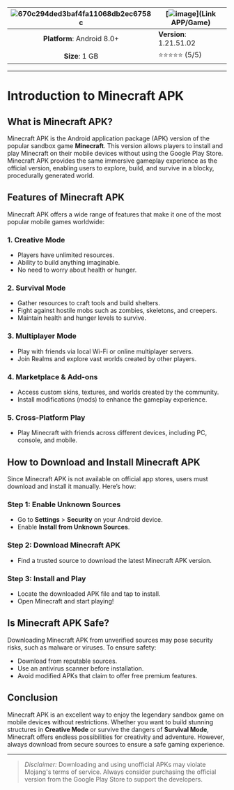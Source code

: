 |![670c294ded3baf4fa11068db2ec6758c](https://github.com/user-attachments/assets/235d459e-46a7-4294-855f-f41e633926ee)|[**![image](https://github.com/user-attachments/assets/e4be5d5d-6220-4069-a440-65c581247dd4)**](Link APP/Game)  |
|:-------------------------------------------------:|-----------------------|
| **Platform**: Android 8.0+                       | **Version**:  1.21.51.02      |
| **Size**: 1 GB                                  | ⭐⭐⭐⭐⭐ (5/5) |
---

# Introduction to Minecraft APK

## What is Minecraft APK?
Minecraft APK is the Android application package (APK) version of the popular sandbox game **Minecraft**. This version allows players to install and play Minecraft on their mobile devices without using the Google Play Store. Minecraft APK provides the same immersive gameplay experience as the official version, enabling users to explore, build, and survive in a blocky, procedurally generated world.

## Features of Minecraft APK
Minecraft APK offers a wide range of features that make it one of the most popular mobile games worldwide:

### 1. **Creative Mode**
- Players have unlimited resources.
- Ability to build anything imaginable.
- No need to worry about health or hunger.

### 2. **Survival Mode**
- Gather resources to craft tools and build shelters.
- Fight against hostile mobs such as zombies, skeletons, and creepers.
- Maintain health and hunger levels to survive.

### 3. **Multiplayer Mode**
- Play with friends via local Wi-Fi or online multiplayer servers.
- Join Realms and explore vast worlds created by other players.

### 4. **Marketplace & Add-ons**
- Access custom skins, textures, and worlds created by the community.
- Install modifications (mods) to enhance the gameplay experience.

### 5. **Cross-Platform Play**
- Play Minecraft with friends across different devices, including PC, console, and mobile.

## How to Download and Install Minecraft APK
Since Minecraft APK is not available on official app stores, users must download and install it manually. Here’s how:

### **Step 1: Enable Unknown Sources**
- Go to **Settings** > **Security** on your Android device.
- Enable **Install from Unknown Sources**.

### **Step 2: Download Minecraft APK**
- Find a trusted source to download the latest Minecraft APK version.

### **Step 3: Install and Play**
- Locate the downloaded APK file and tap to install.
- Open Minecraft and start playing!

## Is Minecraft APK Safe?
Downloading Minecraft APK from unverified sources may pose security risks, such as malware or viruses. To ensure safety:
- Download from reputable sources.
- Use an antivirus scanner before installation.
- Avoid modified APKs that claim to offer free premium features.

## Conclusion
Minecraft APK is an excellent way to enjoy the legendary sandbox game on mobile devices without restrictions. Whether you want to build stunning structures in **Creative Mode** or survive the dangers of **Survival Mode**, Minecraft offers endless possibilities for creativity and adventure. However, always download from secure sources to ensure a safe gaming experience.

---

> *Disclaimer:* Downloading and using unofficial APKs may violate Mojang's terms of service. Always consider purchasing the official version from the Google Play Store to support the developers.

